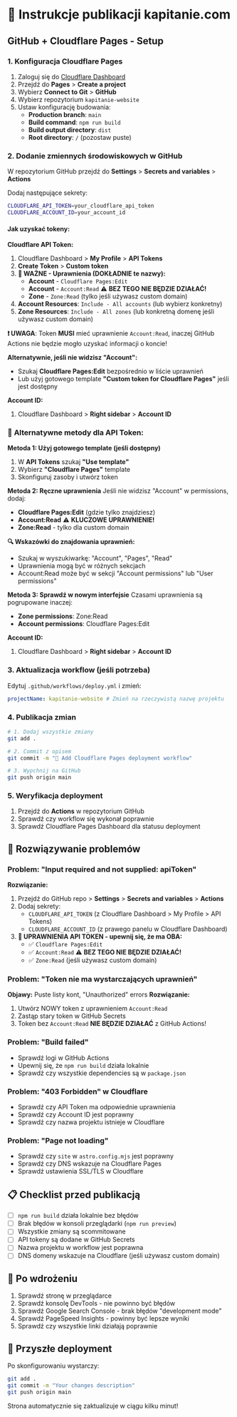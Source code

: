 # 🚀 Instrukcje publikacji kapitanie.com

## GitHub + Cloudflare Pages - Setup

### 1. **Konfiguracja Cloudflare Pages**

1. Zaloguj się do [Cloudflare Dashboard](https://dash.cloudflare.com/)
2. Przejdź do **Pages** > **Create a project**
3. Wybierz **Connect to Git** > **GitHub**
4. Wybierz repozytorium `kapitanie-website`
5. Ustaw konfigurację budowania:
   - **Production branch**: `main`
   - **Build command**: `npm run build`
   - **Build output directory**: `dist`
   - **Root directory**: `/` (pozostaw puste)

### 2. **Dodanie zmiennych środowiskowych w GitHub**

W repozytorium GitHub przejdź do **Settings** > **Secrets and variables** > **Actions**

Dodaj następujące sekrety:

```bash
CLOUDFLARE_API_TOKEN=your_cloudflare_api_token
CLOUDFLARE_ACCOUNT_ID=your_account_id
```

#### Jak uzyskać tokeny:

**Cloudflare API Token:**
1. Cloudflare Dashboard > **My Profile** > **API Tokens**
2. **Create Token** > **Custom token**
3. **🚨 WAŻNE - Uprawnienia (DOKŁADNIE te nazwy):**
   - **Account** - `Cloudflare Pages:Edit`
   - **Account** - `Account:Read` ⚠️ **BEZ TEGO NIE BĘDZIE DZIAŁAĆ!**
   - **Zone** - `Zone:Read` (tylko jeśli używasz custom domain)
4. **Account Resources**: `Include - All accounts` (lub wybierz konkretny)
5. **Zone Resources**: `Include - All zones` (lub konkretną domenę jeśli używasz custom domain)

**❗ UWAGA**: Token **MUSI** mieć uprawnienie `Account:Read`, inaczej GitHub Actions nie będzie mogło uzyskać informacji o koncie!

**Alternatywnie, jeśli nie widzisz "Account":**
- Szukaj **Cloudflare Pages:Edit** bezpośrednio w liście uprawnień
- Lub użyj gotowego template **"Custom token for Cloudflare Pages"** jeśli jest dostępny

**Account ID:**
1. Cloudflare Dashboard > **Right sidebar** > **Account ID**

### 📝 **Alternatywne metody dla API Token:**

**Metoda 1: Użyj gotowego template (jeśli dostępny)**
1. W **API Tokens** szukaj **"Use template"**
2. Wybierz **"Cloudflare Pages"** template
3. Skonfiguruj zasoby i utwórz token

**Metoda 2: Ręczne uprawnienia**
Jeśli nie widzisz "Account" w permissions, dodaj:
- **Cloudflare Pages:Edit** (gdzie tylko znajdziesz)
- **Account:Read** ⚠️ **KLUCZOWE UPRAWNIENIE!**
- **Zone:Read** - tylko dla custom domain

**🔍 Wskazówki do znajdowania uprawnień:**
- Szukaj w wyszukiwarkę: "Account", "Pages", "Read"
- Uprawnienia mogą być w różnych sekcjach
- Account:Read może być w sekcji "Account permissions" lub "User permissions"

**Metoda 3: Sprawdź w nowym interfejsie**
Czasami uprawnienia są pogrupowane inaczej:
- **Zone permissions**: Zone:Read
- **Account permissions**: Cloudflare Pages:Edit

**Account ID:**
1. Cloudflare Dashboard > **Right sidebar** > **Account ID**

### 3. **Aktualizacja workflow (jeśli potrzeba)**

Edytuj `.github/workflows/deploy.yml` i zmień:
```yaml
projectName: kapitanie-website # Zmień na rzeczywistą nazwę projektu
```

### 4. **Publikacja zmian**

```bash
# 1. Dodaj wszystkie zmiany
git add .

# 2. Commit z opisem
git commit -m "🚀 Add Cloudflare Pages deployment workflow"

# 3. Wypchnij na GitHub
git push origin main
```

### 5. **Weryfikacja deployment**

1. Przejdź do **Actions** w repozytorium GitHub
2. Sprawdź czy workflow się wykonał poprawnie
3. Sprawdź Cloudflare Pages Dashboard dla statusu deployment

## 🔧 Rozwiązywanie problemów

### Problem: "Input required and not supplied: apiToken"
**Rozwiązanie:**
1. Przejdź do GitHub repo > **Settings** > **Secrets and variables** > **Actions**
2. Dodaj sekrety:
   - `CLOUDFLARE_API_TOKEN` (z Cloudflare Dashboard > My Profile > API Tokens)
   - `CLOUDFLARE_ACCOUNT_ID` (z prawego panelu w Cloudflare Dashboard)
3. **🚨 UPRAWNIENIA API TOKEN - upewnij się, że ma OBA:**
   - ✅ `Cloudflare Pages:Edit` 
   - ✅ `Account:Read` ⚠️ **BEZ TEGO NIE BĘDZIE DZIAŁAĆ!**
   - ✅ `Zone:Read` (jeśli używasz custom domain)

### Problem: "Token nie ma wystarczających uprawnień"
**Objawy:** Puste listy kont, "Unauthorized" errors
**Rozwiązanie:** 
1. Utwórz NOWY token z uprawnieniem `Account:Read`
2. Zastąp stary token w GitHub Secrets
3. Token bez `Account:Read` **NIE BĘDZIE DZIAŁAĆ** z GitHub Actions!

### Problem: "Build failed"
- Sprawdź logi w GitHub Actions
- Upewnij się, że `npm run build` działa lokalnie
- Sprawdź czy wszystkie dependencies są w `package.json`

### Problem: "403 Forbidden" w Cloudflare
- Sprawdź czy API Token ma odpowiednie uprawnienia
- Sprawdź czy Account ID jest poprawny
- Sprawdź czy nazwa projektu istnieje w Cloudflare

### Problem: "Page not loading"
- Sprawdź czy `site` w `astro.config.mjs` jest poprawny
- Sprawdź czy DNS wskazuje na Cloudflare Pages
- Sprawdź ustawienia SSL/TLS w Cloudflare

## 📋 Checklist przed publikacją

- [ ] `npm run build` działa lokalnie bez błędów
- [ ] Brak błędów w konsoli przeglądarki (`npm run preview`)
- [ ] Wszystkie zmiany są scommitowane
- [ ] API tokeny są dodane w GitHub Secrets
- [ ] Nazwa projektu w workflow jest poprawna
- [ ] DNS domeny wskazuje na Cloudflare (jeśli używasz custom domain)

## 🎯 Po wdrożeniu

1. Sprawdź stronę w przeglądarce
2. Sprawdź konsolę DevTools - nie powinno być błędów
3. Sprawdź Google Search Console - brak błędów "development mode"
4. Sprawdź PageSpeed Insights - powinny być lepsze wyniki
5. Sprawdź czy wszystkie linki działają poprawnie

## 🚀 Przyszłe deployment

Po skonfigurowaniu wystarczy:
```bash
git add .
git commit -m "Your changes description"
git push origin main
```

Strona automatycznie się zaktualizuje w ciągu kilku minut!
